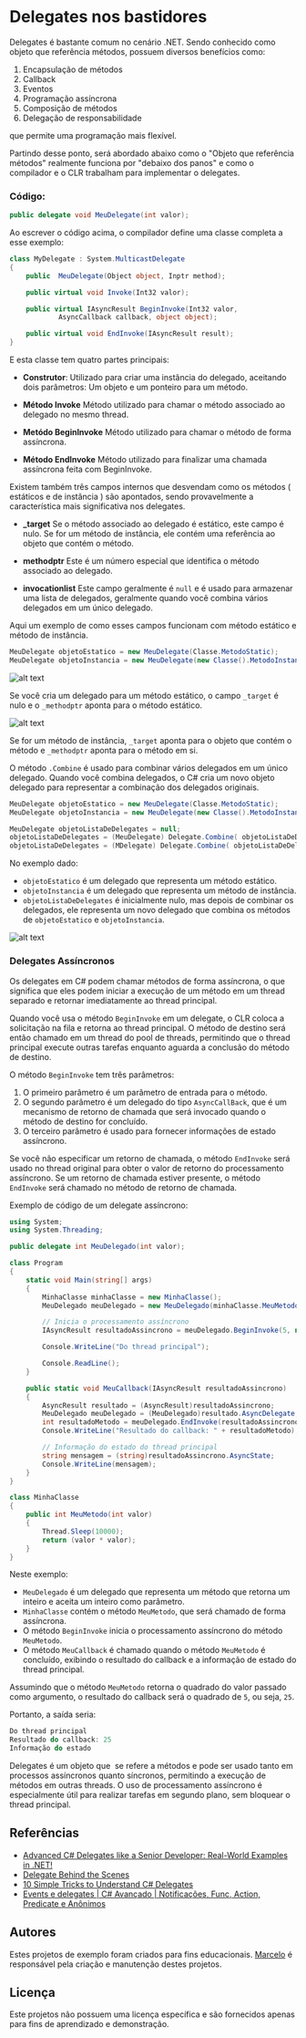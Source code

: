 # Delegates nos bastidores

Delegates é bastante comum no cenário .NET. Sendo conhecido como objeto que referência métodos, possuem diversos benefícios como:

1. Encapsulação de métodos
2. Callback
3. Eventos
4. Programação assíncrona
5. Composição de métodos
6. Delegação de responsabilidade

que permite uma programação mais flexível.

Partindo desse ponto, será abordado abaixo como o "Objeto que referência métodos" realmente funciona por "debaixo dos panos" e como o compilador e o CLR trabalham para implementar o delegates.

### Código:

```csharp
public delegate void MeuDelegate(int valor);
```

Ao escrever o código acima, o compilador define uma classe completa a esse exemplo:

```csharp
class MyDelegate : System.MulticastDelegate
{
    public  MeuDelegate(Object object, Inptr method);

    public virtual void Invoke(Int32 valor);

    public virtual IAsyncResult BeginInvoke(Int32 valor, 
			AsyncCallback callback, object object);

    public virtual void EndInvoke(IAsyncResult result);
}
```

E esta classe tem quatro partes principais:

- **Construtor**:
	Utilizado para criar uma instância do delegado, aceitando dois parâmetros: Um objeto e um ponteiro para um método.
	
 - **Método Invoke**
	 Método utilizado para chamar o método associado ao delegado no mesmo thread.

- **Metódo BeginInvoke**
	Método utilizado para chamar o método de forma assíncrona.

- **Método EndInvoke**
	Método utilizado para finalizar uma chamada assíncrona feita com BeginInvoke.

Existem também três campos internos que desvendam como os métodos ( estáticos e de instância ) são apontados, sendo provavelmente a característica mais significativa nos delegates.

- **_target**
	Se o método associado ao delegado é estático, este campo é nulo. Se for um método de instância, ele contém uma referência ao objeto que contém o método.

- **methodptr**
	Este é um número especial que identifica o método associado ao delegado.

- **invocationlist**
	Este campo geralmente é `null` e é usado para armazenar uma lista de delegados, geralmente quando você combina vários delegados em um único delegado.

Aqui um exemplo de como esses campos funcionam com método estático e método de instância.

```csharp
MeuDelegate objetoEstatico = new MeuDelegate(Classe.MetodoStatic);
MeuDelegate objetoInstancia = new MeuDelegate(new Classe().MetodoInstancia);
```

![alt text](Files/ObjEstatico.png)

Se você cria um delegado para um método estático, o campo `_target` é nulo e o `_methodptr` aponta para o método estático.

![alt text](Files/ObjInstancia.png)

Se for um método de instância, `_target` aponta para o objeto que contém o método e `_methodptr` aponta para o método em si.

O método `.Combine` é usado para combinar vários delegados em um único delegado. Quando você combina delegados, o C# cria um novo objeto delegado para representar a combinação dos delegados originais. 

```csharp
MeuDelegate objetoEstatico = new MeuDelegate(Classe.MetodoStatic);
MeuDelegate objetoInstancia = new MeuDelegate(new Classe().MetodoInstancia);

MeuDelegate objetoListaDeDelegates = null;
objetoListaDeDelegates = (MeuDelegate) Delegate.Combine( objetoListaDeDelegates, objetoEstatico);
objetoListaDeDelegates = (MDelegate) Delegate.Combine( objetoListaDeDelegates, objetoInstancia);
```

No exemplo dado:

- `objetoEstatico` é um delegado que representa um método estático.
- `objetoInstancia` é um delegado que representa um método de instância.
- `objetoListaDeDelegates` é inicialmente nulo, mas depois de combinar os delegados, ele representa um novo delegado que combina os métodos de `objetoEstatico` e `objetoInstancia`.

![alt text](<Files/Metodo Combine.png>)

### Delegates Assíncronos

Os delegates em C# podem chamar métodos de forma assíncrona, o que significa que eles podem iniciar a execução de um método em um thread separado e retornar imediatamente ao thread principal.

Quando você usa o método `BeginInvoke` em um delegate, o CLR coloca a solicitação na fila e retorna ao thread principal. O método de destino será então chamado em um thread do pool de threads, permitindo que o thread principal execute outras tarefas enquanto aguarda a conclusão do método de destino.

O método `BeginInvoke` tem três parâmetros:

1. O primeiro parâmetro é um parâmetro de entrada para o método.
2. O segundo parâmetro é um delegado do tipo `AsyncCallBack`, que é um mecanismo de retorno de chamada que será invocado quando o método de destino for concluído.
3. O terceiro parâmetro é usado para fornecer informações de estado assíncrono.

Se você não especificar um retorno de chamada, o método `EndInvoke` será usado no thread original para obter o valor de retorno do processamento assíncrono. Se um retorno de chamada estiver presente, o método `EndInvoke` será chamado no método de retorno de chamada.

Exemplo de código de um delegate assíncrono:

```csharp
using System;
using System.Threading;

public delegate int MeuDelegado(int valor);

class Program
{
    static void Main(string[] args)
    {
        MinhaClasse minhaClasse = new MinhaClasse();
        MeuDelegado meuDelegado = new MeuDelegado(minhaClasse.MeuMetodo);

        // Inicia o processamento assíncrono
        IAsyncResult resultadoAssincrono = meuDelegado.BeginInvoke(5, new AsyncCallback(MeuCallback), "Informação do estado");

        Console.WriteLine("Do thread principal");

        Console.ReadLine();
    }

    public static void MeuCallback(IAsyncResult resultadoAssincrono)
    {
        AsyncResult resultado = (AsyncResult)resultadoAssincrono;
        MeuDelegado meuDelegado = (MeuDelegado)resultado.AsyncDelegate;
        int resultadoMetodo = meuDelegado.EndInvoke(resultadoAssincrono);
        Console.WriteLine("Resultado do callback: " + resultadoMetodo);

        // Informação do estado do thread principal
        string mensagem = (string)resultadoAssincrono.AsyncState;
        Console.WriteLine(mensagem);
    }
}

class MinhaClasse
{
    public int MeuMetodo(int valor)
    {
        Thread.Sleep(10000);
        return (valor * valor);
    }
}

```

Neste exemplo:

- `MeuDelegado` é um delegado que representa um método que retorna um inteiro e aceita um inteiro como parâmetro.
- `MinhaClasse` contém o método `MeuMetodo`, que será chamado de forma assíncrona.
- O método `BeginInvoke` inicia o processamento assíncrono do método `MeuMetodo`.
- O método `MeuCallback` é chamado quando o método `MeuMetodo` é concluído, exibindo o resultado do callback e a informação de estado do thread principal.

Assumindo que o método `MeuMetodo` retorna o quadrado do valor passado como argumento, o resultado do callback será o quadrado de `5`, ou seja, `25`.

Portanto, a saída seria:

```csharp
Do thread principal
Resultado do callback: 25 
Informação do estado
```

Delegates é um objeto que  se refere a métodos e pode ser usado tanto em processos assíncronos quanto síncronos, permitindo a execução de métodos em outras threads. O uso de processamento assíncrono é especialmente útil para realizar tarefas em segundo plano, sem bloquear o thread principal.

##  Referências

- [Advanced C# Delegates like a Senior Developer: Real-World Examples in .NET!](https://www.youtube.com/watch?v=LEcxrLb3OpY)
- [Delegate Behind the Scenes](https://www.codeproject.com/search.aspx?q=Delegate+Behind+the+Scenes&x=0&y=0&sbo=kw)
- [10 Simple Tricks to Understand C# Delegates](https://towardsdev.com/10-simple-tricks-to-understand-c-delegates-f6e09ab8f6c6)
- [Events e delegates | C# Avançado | Notificações, Func, Action, Predicate e Anônimos](https://www.youtube.com/watch?v=SuW2GwO17qA)

## Autores

Estes projetos de exemplo foram criados para fins educacionais. [Marcelo](https://github.com/Mmarcelinho) é responsável pela criação e manutenção destes projetos.

## Licença

Este projetos não possuem uma licença específica e são fornecidos apenas para fins de aprendizado e demonstração.
